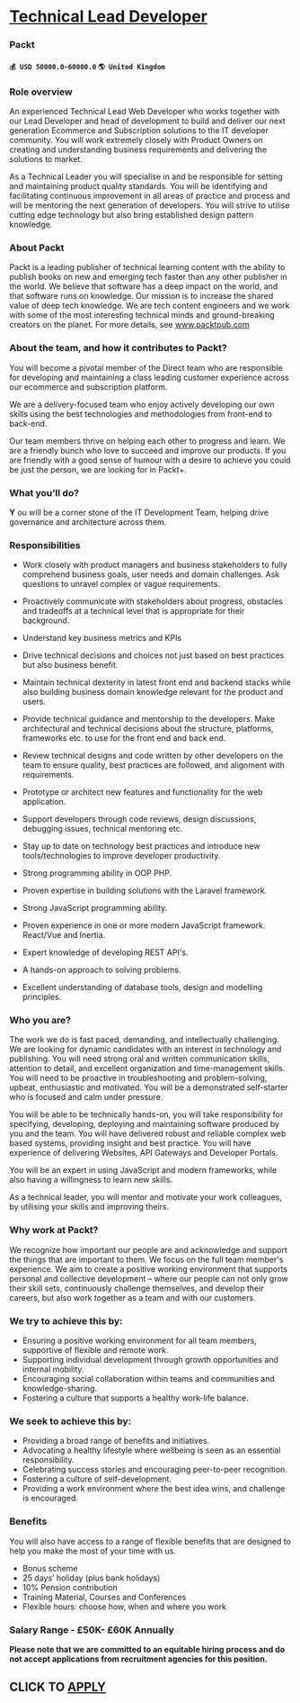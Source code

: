 # [Technical Lead Developer](https://www.remotewlb.com/apply/technical-lead-developer)  
### Packt  
#### `💰 USD 50000.0~60000.0` `🌎 United Kingdom`  

### Role overview

An experienced Technical Lead Web Developer who works together with our Lead Developer and head of development to build and deliver our next generation Ecommerce and Subscription solutions to the IT developer community. You will work extremely closely with Product Owners on creating and understanding business requirements and delivering the solutions to market.

As a Technical Leader you will specialise in and be responsible for setting and maintaining product quality standards. You will be identifying and facilitating continuous improvement in all areas of practice and process and will be mentoring the next generation of developers. You will strive to utilise cutting edge technology but also bring established design pattern knowledge.

### About Packt

Packt is a leading publisher of technical learning content with the ability to publish books on new and emerging tech faster than any other publisher in the world. We believe that software has a deep impact on the world, and that software runs on knowledge. Our mission is to increase the shared value of deep tech knowledge. We are tech content engineers and we work with some of the most interesting technical minds and ground-breaking creators on the planet. For more details, see www.packtpub.com

### About the team, and how it contributes to Packt?

You will become a pivotal member of the Direct team who are responsible for developing and maintaining a class leading customer experience across our ecommerce and subscription platform.  
  
We are a delivery-focused team who enjoy actively developing our own skills using the best technologies and methodologies from front-end to back-end.

Our team members thrive on helping each other to progress and learn. We are a friendly bunch who love to succeed and improve our products. If you are friendly with a good sense of humour with a desire to achieve you could be just the person, we are looking for in Packt+.

### What you’ll do?

**Y** ou will be a corner stone of the IT Development Team, helping drive governance and architecture across them.

### Responsibilities

  * Work closely with product managers and business stakeholders to fully comprehend business goals, user needs and domain challenges. Ask questions to unravel complex or vague requirements. 
  * Proactively communicate with stakeholders about progress, obstacles and tradeoffs at a technical level that is appropriate for their background. 
  * Understand key business metrics and KPIs 

  * Drive technical decisions and choices not just based on best practices but also business benefit. 
  * Maintain technical dexterity in latest front end and backend stacks while also building business domain knowledge relevant for the product and users. 
  * Provide technical guidance and mentorship to the developers. Make architectural and technical decisions about the structure, platforms, frameworks etc. to use for the front end and back end. 
  * Review technical designs and code written by other developers on the team to ensure quality, best practices are followed, and alignment with requirements. 
  * Prototype or architect new features and functionality for the web application. 
  * Support developers through code reviews, design discussions, debugging issues, technical mentoring etc. 
  * Stay up to date on technology best practices and introduce new tools/technologies to improve developer productivity. 
  * Strong programming ability in OOP PHP. 
  * Proven expertise in building solutions with the Laravel framework. 
  * Strong JavaScript programming ability. 
  * Proven experience in one or more modern JavaScript framework. React/Vue and Inertia. 
  * Expert knowledge of developing REST API's. 
  * A hands-on approach to solving problems. 
  * Excellent understanding of database tools, design and modelling principles. 

### Who you are?

The work we do is fast paced, demanding, and intellectually challenging. We are looking for dynamic candidates with an interest in technology and publishing. You will need strong oral and written communication skills, attention to detail, and excellent organization and time-management skills. You will need to be proactive in troubleshooting and problem-solving, upbeat, enthusiastic and motivated. You will be a demonstrated self-starter who is focused and calm under pressure.

You will be able to be technically hands-on, you will take responsibility for specifying, developing, deploying and maintaining software produced by you and the team. You will have delivered robust and reliable complex web based systems, providing insight and best practice. You will have experience of delivering Websites, API Gateways and Developer Portals.

You will be an expert in using JavaScript and modern frameworks, while also having a willingness to learn new skills.

As a technical leader, you will mentor and motivate your work colleagues, by utilising your skills and improving theirs.

### Why work at Packt?

We recognize how important our people are and acknowledge and support the things that are important to them. We focus on the full team member's experience. We aim to create a positive working environment that supports personal and collective development – where our people can not only grow their skill sets, continuously challenge themselves, and develop their careers, but also work together as a team and with our customers.

### We try to achieve this by:

  * Ensuring a positive working environment for all team members, supportive of flexible and remote work. 
  * Supporting individual development through growth opportunities and internal mobility. 
  * Encouraging social collaboration within teams and communities and knowledge-sharing. 
  * Fostering a culture that supports a healthy work-life balance. 

### We seek to achieve this by:

  * Providing a broad range of benefits and initiatives. 
  * Advocating a healthy lifestyle where wellbeing is seen as an essential responsibility. 
  * Celebrating success stories and encouraging peer-to-peer recognition. 
  * Fostering a culture of self-development. 
  * Providing a work environment where the best idea wins, and challenge is encouraged. 

### Benefits

You will also have access to a range of flexible benefits that are designed to help you make the most of your time with us.

  * Bonus scheme 
  * 25 days’ holiday (plus bank holidays) 
  * 10% Pension contribution 
  * Training Material, Courses and Conferences 
  * Flexible hours: choose how, when and where you work

### Salary Range - £50K- £60K Annually

 **Please note that we are committed to an equitable hiring process and do not accept applications from recruitment agencies for this position.**

  
## CLICK TO [APPLY](https://www.remotewlb.com/apply/technical-lead-developer)

